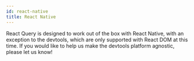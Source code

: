 ```yaml
---
id: react-native
title: React Native
---
```


React Query is designed to work out of the box with React Native, with an exception to the devtools, which are only supported with React DOM at this time. If you would like to help us make the devtools platform agnostic, please let us know!
